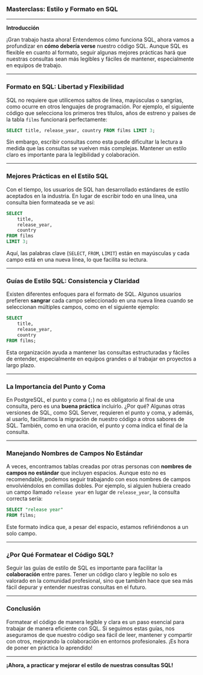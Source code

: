 ### Masterclass: **Estilo y Formato en SQL**

---

**Introducción**

¡Gran trabajo hasta ahora! Entendemos cómo funciona SQL, ahora vamos a profundizar en **cómo debería verse** nuestro código SQL. Aunque SQL es flexible en cuanto al formato, seguir algunas mejores prácticas hará que nuestras consultas sean más legibles y fáciles de mantener, especialmente en equipos de trabajo.

---

### **Formato en SQL: Libertad y Flexibilidad**

SQL no requiere que utilicemos saltos de línea, mayúsculas o sangrías, como ocurre en otros lenguajes de programación. Por ejemplo, el siguiente código que selecciona los primeros tres títulos, años de estreno y países de la tabla `films` funcionará perfectamente:

```sql
SELECT title, release_year, country FROM films LIMIT 3;
```

Sin embargo, escribir consultas como esta puede dificultar la lectura a medida que las consultas se vuelven más complejas. Mantener un estilo claro es importante para la legibilidad y colaboración.

---

### **Mejores Prácticas en el Estilo SQL**

Con el tiempo, los usuarios de SQL han desarrollado estándares de estilo aceptados en la industria. En lugar de escribir todo en una línea, una consulta bien formateada se ve así:

```sql
SELECT 
    title, 
    release_year, 
    country 
FROM films 
LIMIT 3;
```

Aquí, las palabras clave (`SELECT`, `FROM`, `LIMIT`) están en mayúsculas y cada campo está en una nueva línea, lo que facilita su lectura.

---

### **Guías de Estilo SQL: Consistencia y Claridad**

Existen diferentes enfoques para el formato de SQL. Algunos usuarios prefieren **sangrar** cada campo seleccionado en una nueva línea cuando se seleccionan múltiples campos, como en el siguiente ejemplo:

```sql
SELECT 
    title, 
    release_year, 
    country 
FROM films;
```

Esta organización ayuda a mantener las consultas estructuradas y fáciles de entender, especialmente en equipos grandes o al trabajar en proyectos a largo plazo.

---

### **La Importancia del Punto y Coma**

En PostgreSQL, el punto y coma (`;`) no es obligatorio al final de una consulta, pero es una **buena práctica** incluirlo. ¿Por qué? Algunas otras versiones de SQL, como SQL Server, requieren el punto y coma, y además, al usarlo, facilitamos la migración de nuestro código a otros sabores de SQL. También, como en una oración, el punto y coma indica el final de la consulta.

---

### **Manejando Nombres de Campos No Estándar**

A veces, encontramos tablas creadas por otras personas con **nombres de campos no estándar** que incluyen espacios. Aunque esto no es recomendable, podemos seguir trabajando con esos nombres de campos envolviéndolos en comillas dobles. Por ejemplo, si alguien hubiera creado un campo llamado `release year` en lugar de `release_year`, la consulta correcta sería:

```sql
SELECT "release year" 
FROM films;
```

Este formato indica que, a pesar del espacio, estamos refiriéndonos a un solo campo.

---

### **¿Por Qué Formatear el Código SQL?**

Seguir las guías de estilo de SQL es importante para facilitar la **colaboración** entre pares. Tener un código claro y legible no solo es valorado en la comunidad profesional, sino que también hace que sea más fácil depurar y entender nuestras consultas en el futuro.

---

### **Conclusión**

Formatear el código de manera legible y clara es un paso esencial para trabajar de manera eficiente con SQL. Si seguimos estas guías, nos aseguramos de que nuestro código sea fácil de leer, mantener y compartir con otros, mejorando la colaboración en entornos profesionales. ¡Es hora de poner en práctica lo aprendido!

---

**¡Ahora, a practicar y mejorar el estilo de nuestras consultas SQL!**